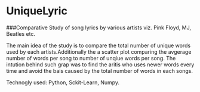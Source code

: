 # UniqueLyric


###Comparative Study of song lyrics by various artists viz. Pink Floyd, MJ, Beatles etc. 

The main idea of the study is to compare the total number of unique words used by each artists.Additionally the a scatter plot comparing 
the avgerage number of words per song to number of unqiue words per song. The intution behind such grap was to find the aritis who uses newer
words every time and avoid the bais caused by the total number of words in each songs. 

Technogly used: Python, Sckit-Learn, Numpy. 

